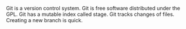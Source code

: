 Git is a version control system.
Git is free software distributed under the GPL.
Git has a mutable index called stage.
Git tracks changes of files.
Creating a new branch is quick.
